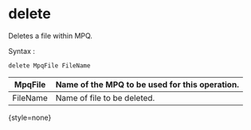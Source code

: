 # delete

<snippet id="main">

Deletes a file within MPQ.

Syntax
:
```
delete MpqFile FileName
```

| MpqFile  | Name of the MPQ to be used for this operation. |
|----------|------------------------------------------------|
| FileName | Name of file to be deleted.                    |
{style=none}

</snippet>